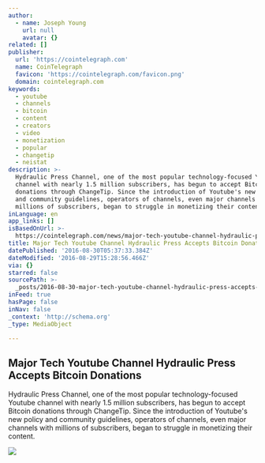 ```yaml
---
author:
  - name: Joseph Young
    url: null
    avatar: {}
related: []
publisher:
  url: 'https://cointelegraph.com'
  name: CoinTelegraph
  favicon: 'https://cointelegraph.com/favicon.png'
  domain: cointelegraph.com
keywords:
  - youtube
  - channels
  - bitcoin
  - content
  - creators
  - video
  - monetization
  - popular
  - changetip
  - neistat
description: >-
  Hydraulic Press Channel, one of the most popular technology-focused Youtube
  channel with nearly 1.5 million subscribers, has begun to accept Bitcoin
  donations through ChangeTip. Since the introduction of Youtube's new policy
  and community guidelines, operators of channels, even major channels with
  millions of subscribers, began to struggle in monetizing their content.
inLanguage: en
app_links: []
isBasedOnUrl: >-
  https://cointelegraph.com/news/major-tech-youtube-channel-hydraulic-press-accepts-bitcoin-donations
title: Major Tech Youtube Channel Hydraulic Press Accepts Bitcoin Donations
datePublished: '2016-08-30T05:37:33.384Z'
dateModified: '2016-08-29T15:28:56.466Z'
via: {}
starred: false
sourcePath: >-
  _posts/2016-08-30-major-tech-youtube-channel-hydraulic-press-accepts-bitcoin-d.md
inFeed: true
hasPage: false
inNav: false
_context: 'http://schema.org'
_type: MediaObject

---
```

<article style=""><h1>Major Tech Youtube Channel Hydraulic Press Accepts Bitcoin Donations</h1><p>Hydraulic Press Channel, one of the most popular technology-focused Youtube channel with nearly 1.5 million subscribers, has begun to accept Bitcoin donations through ChangeTip. Since the introduction of Youtube's new policy and community guidelines, operators of channels, even major channels with millions of subscribers, began to struggle in monetizing their content.</p><img src="https://cointelegraph.com/images/725_Ly9jb2ludGVsZWdyYXBoLmNvbS9zdG9yYWdlL3VwbG9hZHMvdmlldy9jMWE0MWUzNTdhZDkxMDVmOTZjNzQwMGE5MDJhMDllMy5qcGc=.jpg" /></article>